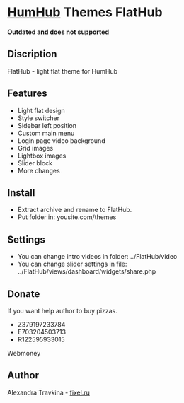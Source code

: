 #  [HumHub](https://github.com/humhub/humhub) Themes FlatHub
**Outdated and does not supported**

## Discription
FlatHub - light flat theme for HumHub

## Features
- Light flat design
- Style switcher
- Sidebar left position
- Custom main menu
- Login page video background
- Grid images
- Lightbox images
- Slider block
- More changes

## Install
- Extract archive and rename to FlatHub.
- Put folder in: yousite.com/themes

## Settings
- You can change intro videos in folder: ../FlatHub/video
- You can change slider settings in file: ../FlatHub/views/dashboard/widgets/share.php

## Donate
If you want help author to buy pizzas.
- Z379197233784
- E703204503713
- R122595933015

Webmoney

## Author
Alexandra Travkina - [fixel.ru](http://fixel.ru)
